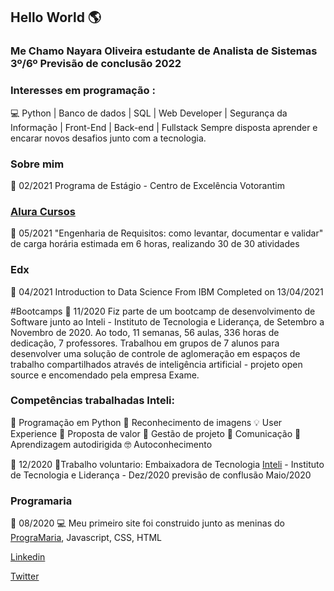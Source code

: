 ## Hello World 🌎

### Me Chamo Nayara Oliveira estudante de Analista de Sistemas 3º/6º Previsão de conclusão 2022
### Interesses em programação :
💻 Python | Banco de dados | SQL | Web Developer | Segurança da Informação | Front-End | Back-end | Fullstack
Sempre disposta aprender e encarar novos desafios junto com a tecnologia.

### Sobre mim
🚩 02/2021
Programa de Estágio - Centro de Excelência Votorantim

### [Alura Cursos](https://www.alura.com.br/)
🚩 05/2021
"Engenharia de Requisitos: como levantar, documentar e validar" de carga horária estimada em 6 horas, realizando 30 de 30 atividades

### Edx
🚩 04/2021
Introduction to Data Science
From IBM Completed on 13/04/2021

#Bootcamps
🚩 11/2020
Fiz parte de um bootcamp de desenvolvimento de Software junto ao  Inteli - Instituto de Tecnologia e Liderança, de Setembro a Novembro de 2020. Ao todo, 11 semanas, 56 aulas, 336 horas de dedicação, 7 professores. Trabalhou em grupos de 7 alunos para desenvolver uma solução de controle de aglomeração em espaços de trabalho compartilhados através de inteligência artificial - projeto open source e encomendado pela empresa Exame.
###  Competências trabalhadas Inteli:
🐍 Programação em Python
📝 Reconhecimento de imagens 
💡 User Experience
💼 Proposta de valor
🚀 Gestão de projeto
💬 Comunicação
📖 Aprendizagem autodirigida
🤓 Autoconhecimento

🚩 12/2020
🎈Trabalho voluntario: Embaixadora de Tecnologia [Inteli](https://www.linkedin.com/school/inteli-edu/) - Instituto de Tecnologia e Liderança - Dez/2020 previsão de conflusão Maio/2020

### Programaria
🚩 08/2020
💻 Meu primeiro site foi construido junto as meninas do [PrograMaria](https://www.programaria.org/), Javascript, CSS, HTML


[Linkedin](https://www.linkedin.com/in/naolip/)

[Twitter](https://twitter.com/Marianicksiame1)
